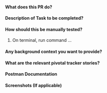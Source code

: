 #### What does this PR do?


#### Description of Task to be completed?


#### How should this be manually tested?
1. On terminal, run command ...



#### Any background context you want to provide?


#### What are the relevant pivotal tracker stories?


#### Postman Documentation


#### Screenshots (If applicable)